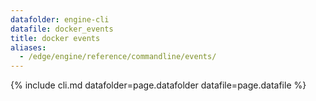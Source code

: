 ```yaml
---
datafolder: engine-cli
datafile: docker_events
title: docker events
aliases:
  - /edge/engine/reference/commandline/events/
---
```

<!--
This page is automatically generated from Docker's source code. If you want to
suggest a change to the text that appears here, open a ticket or pull request
in the source repository on GitHub:

https://github.com/docker/cli
-->
{% include cli.md datafolder=page.datafolder datafile=page.datafile %}
